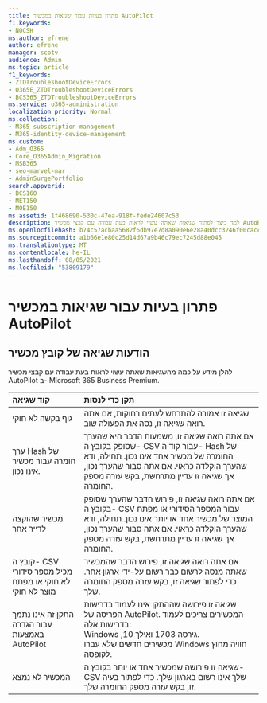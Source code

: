 ```yaml
---
title: פתרון בעיות עבור שגיאות במכשיר AutoPilot
f1.keywords:
- NOCSH
ms.author: efrene
author: efrene
manager: scotv
audience: Admin
ms.topic: article
f1_keywords:
- ZTDTroubleshootDeviceErrors
- O365E_ZTDTroubleshootDeviceErrors
- BCS365_ZTDTroubleshootDeviceErrors
ms.service: o365-administration
localization_priority: Normal
ms.collection:
- M365-subscription-management
- M365-identity-device-management
ms.custom:
- Adm_O365
- Core_O365Admin_Migration
- MSB365
- seo-marvel-mar
- AdminSurgePortfolio
search.appverid:
- BCS160
- MET150
- MOE150
ms.assetid: 1f468690-530c-47ea-918f-fede24607c53
description: למד כיצד לפתור שגיאות שאתה עשוי לראות בעת עבודה עם קבצי מכשיר AutoPilot ב- Microsoft 365 Business Premium.
ms.openlocfilehash: b74c57acbaa5682f6db97e7d8a090e6e28a40dcc3246f00cacc7984cb52cc758
ms.sourcegitcommit: a1b66e1e80c25d14d67a9b46c79ec7245d88e045
ms.translationtype: MT
ms.contentlocale: he-IL
ms.lasthandoff: 08/05/2021
ms.locfileid: "53809179"
---
```

# <a name="troubleshoot-autopilot-device-errors"></a>פתרון בעיות עבור שגיאות במכשיר AutoPilot

## <a name="device-file-error-messages"></a>הודעות שגיאה של קובץ מכשיר

להלן מידע על כמה מהשגיאות שאתה עשוי לראות בעת עבודה עם קבצי מכשיר AutoPilot ב- Microsoft 365 Business Premium. 
  
|**קוד שגיאה**|**תקן כדי לנסות**|
|:-----|:-----|
|גוף בקשה לא חוקי  <br/> |שגיאה זו אמורה להתרחש לעתים רחוקות, אם אתה רואה שגיאה זו, נסה את הפעולה שוב.  <br/> |
|ערך Hash של חומרה עבור מכשיר אינו נכון.  <br/> |אם אתה רואה שגיאה זו, משמעות הדבר היא שהערך שסופק בקובץ ה- CSV עבור קוד ה- Hash של החומרה של מכשיר אחד אינו נכון. תחילה, ודא שהערך הוקלדה כראוי. אם אתה סבור שהערך נכון, אך שגיאה זו עדיין מתרחשת, בקש עזרה מספק החומרה.  <br/> |
|מכשיר שהוקצה לדייר אחר  <br/> |אם אתה רואה שגיאה זו, פירוש הדבר שהערך שסופק בקובץ ה- CSV עבור המספר הסידורי או מפתח המוצר של מכשיר אחד או יותר אינו נכון. תחילה, ודא שהערך הוקלדה כראוי. אם אתה סבור שהערך נכון, אך שגיאה זו עדיין מתרחשת, בקש עזרה מספק החומרה.  <br/> |
|קובץ ה- CSV מכיל מספר סידורי לא חוקי או מפתח מוצר לא חוקי  <br/> |אם אתה רואה שגיאה זו, פירוש הדבר שהמכשיר שאתה מנסה לרשום כבר רשום על-ידי ארגון אחר. כדי לפתור שגיאה זו, בקש עזרה מספק החומרה שלך.  <br/> |
|התקן זה אינו נתמך עבור הגדרה באמצעות AutoPilot  <br/> | שגיאה זו פירושה שההתקן אינו לעמוד בדרישות הפריסה של AutoPilot. המכשירים צריכים לעמוד בדרישות אלה:  <br/>  Windows ,10 גירסה 1703 ואילך.  <br/>  מכשירים חדשים שלא עברו Windows חוויה מחוץ לקופסה.  <br/> |
|המכשיר לא נמצא  <br/> |שגיאה זו פירושה שמכשיר אחד או יותר בקובץ ה- CSV שלך אינו רשום בארגון שלך. כדי לפתור בעיה זו, בקש עזרה מספק החומרה שלך.  <br/> |
